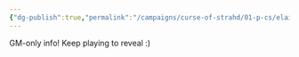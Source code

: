 ```yaml
---
{"dg-publish":true,"permalink":"/campaigns/curse-of-strahd/01-p-cs/elaina-arkovika/","tags":["pc"]}
---
```



GM-only info! Keep playing to reveal :)